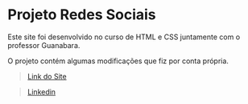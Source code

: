 # Projeto Redes Sociais

Este site foi desenvolvido no curso de HTML e CSS juntamente com o professor Guanabara.

O projeto contém algumas modificações que fiz por conta própria.

> [Link do Site](https://crisgaius.github.io/projeto-redes-sociais/)

> [Linkedin](https://www.linkedin.com/in/cristiano-santos-dev/)